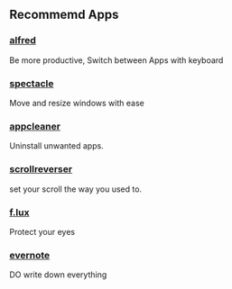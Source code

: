## Recommemd Apps

### [alfred](https://www.alfredapp.com/)

Be more productive, Switch between Apps with keyboard

### [spectacle](https://www.spectacleapp.com/)

Move and resize windows with ease

### [appcleaner](https://freemacsoft.net/appcleaner/)

Uninstall unwanted apps.

### [scrollreverser](https://pilotmoon.com/scrollreverser/)

set your scroll the way you used to.

### [f.lux](https://justgetflux.com/)

Protect your eyes

### [evernote](https://evernote.com/intl/zh-cn/)

DO write down everything
